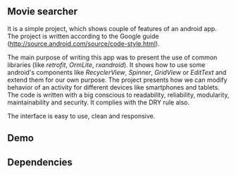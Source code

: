 ## Movie searcher

It is a simple project, which shows couple of features of an android app. The project is written
according to the Google guide (http://source.android.com/source/code-style.html).

The main purpose of writing this app was to present the use of common libraries (like *retrofit*,
*OrmLite*, *rxandroid*). It shows how to use some android's components like *RecyclerView*,
*Spinner*, *GridView* or *EditText* and extend them for our own purpose. The project presents how we
can modify behavior of an activity for different devices like smartphones and tablets. The code is
written with a big conscious to readability, reliability, modularity, maintainability and security.
It complies with the DRY rule also.

The interface is easy to use, clean and responsive.

## Demo

## Dependencies